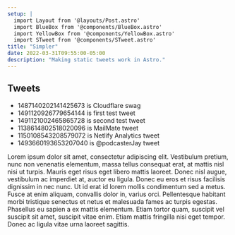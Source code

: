 ```yaml
---
setup: |
  import Layout from '@layouts/Post.astro'
  import BlueBox from '@components/BlueBox.astro'
  import YellowBox from '@components/YellowBox.astro'
  import STweet from '@components/STweet.astro'
title: "Simpler"
date: 2022-03-31T09:55:00-05:00
description: "Making static tweets work in Astro."
---
```


## Tweets

- 1487140202141425673 is Cloudflare swag
- 1491120926779654144 is first test tweet
- 1491121002465865728 is second test tweet
- 1138614802518020096 is MailMate tweet
- 1150108543208579072 is Netlify Analytics tweet
- 1493660193653207040 is @podcasterJay tweet

Lorem ipsum dolor sit amet, consectetur adipiscing elit. Vestibulum pretium, nunc non venenatis elementum, massa tellus consequat erat, at mattis nisl nisi ut turpis. Mauris eget risus eget libero mattis laoreet. Donec nisl augue, vestibulum ac imperdiet at, auctor eu ligula. Donec eu eros et risus facilisis dignissim in nec nunc. Ut id erat id lorem mollis condimentum sed a metus. Fusce at enim aliquam, convallis dolor in, varius orci. Pellentesque habitant morbi tristique senectus et netus et malesuada fames ac turpis egestas. Phasellus eu sapien a ex mattis elementum. Etiam tortor quam, suscipit vel suscipit sit amet, suscipit vitae enim. Etiam mattis fringilla nisi eget tempor. Donec ac ligula vitae urna laoreet sagittis.

<STweet id="1487140202141425673" />

<STweet id="1491120926779654144" />

<STweet id="1491121002465865728" />

<STweet id="1138614802518020096" />

<STweet id="1150108543208579072" />

<STweet id="1493660193653207040" />
